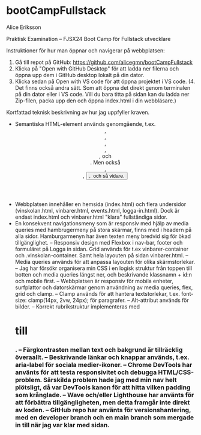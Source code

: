 # bootCampFullstack

Alice Eriksson

Praktisk Examination – FJSX24 Boot Camp för Fullstack utvecklare

Instruktioner för hur man öppnar och navigerar på webbplatsen:
1. Gå till repot på GitHub: https://github.com/alicegmn/bootCampFullstack
2. Klicka på "Open with GitHub Desktop" för att ladda ner filerna och öppna upp dem  i GitHub desktop lokalt på din dator.
3. Klicka sedan på Open with VS code för att öppna projektet i VS code.
(4. Det finns också andra sätt. Som att öppna det direkt genom terminalen på din dator eller i VS code. Vill du bara titta på sidan kan du ladda ner Zip-filen, packa upp den och öppna index.html i din webbläsare.)

Kortfattad teknisk beskrivning av hur jag uppfyller kraven.
- Semantiska HTML-element används genomgående, t.ex. <header>, <nav>, <main>, <section>, <article>, och <footer>. Men också <form>, <address>, <button>, <img> och så vidare.
- Webbplatsen innehåller en hemsida (index.html) och flera undersidor (vinskolan.html, vinbarer.html, events.html, logga-in.html). Dock är endast index.html och vinbarer.html "klara" fullständiga sidor.
- En konsekvent navigationsmeny som är responsiv med hjälp av media queries med hambrugermeny på stora skärmar, finns med i headern på alla sidor. Hamburgarmenyn har även texten meny bredvid sig för ökad tillgänglighet.
– Responsiv design med Flexbox i nav-bar, footer och formuläret på Logga in sidan. Grid används för t.ex vinbarer-container och .vinskolan-container. Samt hela layouten på sidan vinbarer.html.
– Media queries används för att anpassa layouten för olika skärmstorlekar.
– Jag har försökr organisera min CSS i en logisk struktur från toppen till botten och media queries längst ner, och beskrivande klassnamn + id:n och mobile first.
– Webbplatsen är responsiv för mobila enheter, surfplattor och datorskärmar genom användning av media queries, flex, grid och clamp.
– Clamp används för att hantera textstorlekar, t.ex. font-size: clamp(14px, 2vw, 24px); för paragrafer.
– Alt-attribut används för bilder.
– Korrekt rubrikstruktur implementeras med <h1> till <h3>.
– Färgkontrasten mellan text och bakgrund är tillräcklig överaallt.
– Beskrivande länkar och knappar används, t.ex. aria-label för sociala medier-ikoner.
– Chrome DevTools har använts för att testa responsivitet och debugga HTML/CSS-problem. Särskilda problem hade jag med min nav helt plötsligt, då var DevTools kanon för att hitta vilken padding som krånglade.
– Wave och/eller Lighthouse har använts för att förbättra tillgängligheten, men detta framgår inte direkt av koden.
– GitHub repo har använts för versionshantering, med en developer branch och en main branch som mergade in till när jag var klar med sidan.